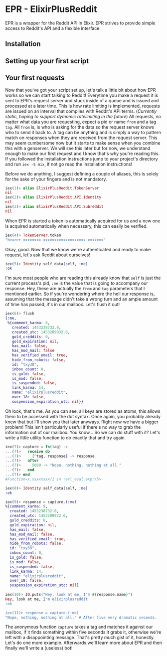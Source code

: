 # EPR - ElixirPlusReddit

EPR is a wrapper for the Reddit API in Elixir. EPR strives to provide simple access to Reddit's API and a flexible
interface.

## Installation

## Setting up your first script

## Your first requests

Now that you've got your script set up, let's talk a little bit about how EPR works so we can start talking to
Reddit! Everytime you make a request it is sent to EPR's request server and stuck inside of a queue and is issued
and processed at a later time. This is how rate limiting is implemented, requests are issued on an interval that
complies with Reddit's API terms. (*Currently static, hoping to support dymamic ratelimiting in the future*)
All requests, no matter what data you are requesting, expect a pid or name `from` and a tag `tag`. All `from` is,
is who is asking for the data so the request server knows who to send it back to. A tag can be anything and is simply
a way to pattern match on responses when they are received from the request server. This may seem cumbersome now but
it starts to make sense when you combine this with a genserver. We will see this later but for now, we understand enough 
to make our first request and I know that's why you're reading this. If you followed the installation instructions jump to
your project's directory and run `iex -S mix`, if not go read the installation instructions!

Before we do anything, I suggest defining a couple of aliases, this is solely for the sake of your fingers and is not mandatory.

```elixir
iex(1)> alias ElixirPlusReddit.TokenServer
nil
iex(2)> alias ElixirPlusReddit.API.Identity
nil
iex(3)> alias ElixirPlusReddit.API.Subreddit
nil
```

When EPR is started a token is automatically acquired for us and a new one is acquired automatically when necessary, 
this can easily be verified.

```elixir
iex(4)> TokenServer.token
"bearer xxxxxxxx-xxxxxxxxxxxxxxxxxxx_xxxxxxx"
```

Okay, good. Now that we know we're authenticated and ready to make request, let's ask Reddit about ourselves!

```elixir
iex(5)> Identity.self_data(self, :me)
:ok
```

I'm sure most people who are reading this already know that `self` is just the current process's pid, `:me` is
the value that is going to accompany our response. Hey, these are actually the `from` and `tag` parameters that
I mentioned earlier. So if you're wondering where the hell our response is, assuming that the message didn't
take a wrong turn and an ample amount of time has passed, it's in our mailbox. Let's flush it out!

```elixir
iex(6)> flush
{:me,
 %{comment_karma: 8, 
   created: 1453238732.0,
   created_utc: 1453209932.0,
   gold_creddits: 0, 
   gold_expiration: nil, 
   has_mail: false, 
   has_mod_mail: false
   has_verified_email: true, 
   hide_from_robots: false, 
   id: "txy38",
   inbox_count: 0, 
   is_gold: false, 
   is_mod: false, 
   is_suspended: false,
   link_karma: 14, 
   name: "elixirplusreddit", 
   over_18: false,
   suspension_expiration_utc: nil}}
```

Oh look, that's me. As you can see, all keys are stored as atoms, this allows them to be accessed with the dot syntax. Once again, 
you probably already knew that but I'll show you that later anyways. Right now we have a bigger problem! This isn't particularly 
useful if there's no way to grab the information out of our mailbox. You know... So we can do stuff with it? Let's write a 
little utility function to do exactly that and try again.

```elixir
iex(7)> capture = fn(tag) ->
...(7)>   receive do
...(7)>     {^tag, response} -> response
...(7)>   after
...(7)>     5000 -> "Nope, nothing, nothing at all."
...(7)>   end
...(7)> end
#Function<x.xxxxxxxx/1 in :erl_eval.expr/5>

iex(8)> Identity.self_data(self, :me)
:ok

iex(9)> response = capture.(:me)
%{comment_karma: 9, 
  created: 1453238732.0, 
  created_utc: 1453209932.0,
  gold_creddits: 0, 
  gold_expiration: nil, 
  has_mail: false, 
  has_mod_mail: false,
  has_verified_email: true, 
  hide_from_robots: false, 
  id: "txy38",
  inbox_count: 0, 
  is_gold: false, 
  is_mod: false, 
  is_suspended: false,
  link_karma: 14, 
  name: "elixirplusreddit", 
  over_18: false,
  suspension_expiration_utc: nil}
  
iex(10)> IO.puts("Hey, look at me, I'm #{response.name}")
Hey, look at me, I'm elixirplusreddit
:ok

iex(11)> response = capture.(:me)
"Nope, nothing, nothing at all." # After five very dramatic seconds.
```

The anonymous function `capture` takes a tag and matches it against our mailbox, if it finds something within five seconds it grabs it, otherwise
we're left with a disappointing message. That's pretty much gist of it, honestly. Let's do one more example. Afterwards we'll learn more about EPR and then finally we'll write a (useless) bot!
